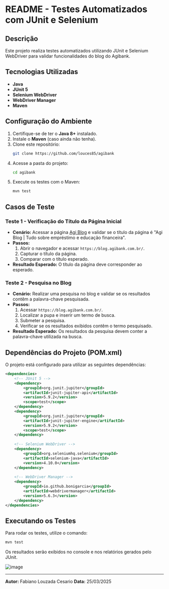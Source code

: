 # README - Testes Automatizados com JUnit e Selenium

## Descrição
Este projeto realiza testes automatizados utilizando JUnit e Selenium WebDriver para validar funcionalidades do blog do Agibank.

## Tecnologias Utilizadas
- **Java** 
- **JUnit 5** 
- **Selenium WebDriver** 
- **WebDriver Manager** 
- **Maven** 

## Configuração do Ambiente
1. Certifique-se de ter o **Java 8+** instalado.
2. Instale o **Maven** (caso ainda não tenha).
3. Clone este repositório:
   ```sh
   git clone https://github.com/louces85/agibank
   ```
4. Acesse a pasta do projeto:
   ```sh
   cd agibank
   ```
5. Execute os testes com o Maven:
   ```sh
   mvn test
   ```

## Casos de Teste

### Teste 1 - Verificação do Título da Página Inicial
- **Cenário:** Acessar a página [Agi Blog](https://blog.agibank.com.br/) e validar se o título da página é "Agi Blog | Tudo sobre empréstimo e educação financeira".
- **Passos:**
  1. Abrir o navegador e acessar `https://blog.agibank.com.br/`.
  2. Capturar o título da página.
  3. Comparar com o título esperado.
- **Resultado Esperado:** O título da página deve corresponder ao esperado.

### Teste 2 - Pesquisa no Blog
- **Cenário:** Realizar uma pesquisa no blog e validar se os resultados contêm a palavra-chave pesquisada.
- **Passos:**
  1. Acessar `https://blog.agibank.com.br/`.
  2. Localizar a pupa e inserir um termo de busca.
  3. Submeter a pesquisa.
  4. Verificar se os resultados exibidos contêm o termo pesquisado.
- **Resultado Esperado:** Os resultados da pesquisa devem conter a palavra-chave utilizada na busca.

## Dependências do Projeto (POM.xml)
O projeto está configurado para utilizar as seguintes dependências:

```xml
<dependencies>
    <!-- JUnit 5 -->
    <dependency>
        <groupId>org.junit.jupiter</groupId>
        <artifactId>junit-jupiter-api</artifactId>
        <version>5.9.2</version>
        <scope>test</scope>
    </dependency>
    <dependency>
        <groupId>org.junit.jupiter</groupId>
        <artifactId>junit-jupiter-engine</artifactId>
        <version>5.9.2</version>
        <scope>test</scope>
    </dependency>
    
    <!-- Selenium WebDriver -->
    <dependency>
        <groupId>org.seleniumhq.selenium</groupId>
        <artifactId>selenium-java</artifactId>
        <version>4.10.0</version>
    </dependency>
    
    <!-- WebDriver Manager -->
    <dependency>
        <groupId>io.github.bonigarcia</groupId>
        <artifactId>webdrivermanager</artifactId>
        <version>5.6.3</version>
    </dependency>
</dependencies>
```

## Executando os Testes
Para rodar os testes, utilize o comando:
```sh
mvn test
```

Os resultados serão exibidos no console e nos relatórios gerados pelo JUnit.

![image](https://github.com/user-attachments/assets/511f7f81-9a3c-4977-a459-2551f101a9ad)


---

**Autor:** Fabiano Louzada Cesario 
**Data:** 25/03/2025

